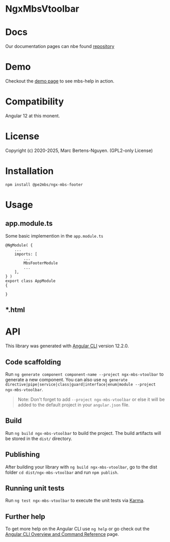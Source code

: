 # NgxMbsVtoolbar


# Docs
Our documentation pages can nbe found [repository](https://github.com/pe2mbs/-pe2mbs-ngx-components) 

# Demo
Checkout the [demo page](https://github.com/pe2mbs/-pe2mbs-ngx-components) to see mbs-help in action.

# Compatibility
Angular 12 at this monent. 

# License
Copyright (c) 2020-2025, Marc Bertens-Nguyen. (GPL2-only License)


# Installation

    npm install @pe2mbs/ngx-mbs-footer

# Usage
## app.module.ts
Some basic implemention in the `app.module.ts`

    @NgModule( {
        ...
        imports: [
            ...
            MbsFooterModule
            ...
        ],
    } ) 
    export class AppModule 
    { 

    }

## *.html


# API


This library was generated with [Angular CLI](https://github.com/angular/angular-cli) version 12.2.0.

## Code scaffolding

Run `ng generate component component-name --project ngx-mbs-vtoolbar` to generate a new component. You can also use `ng generate directive|pipe|service|class|guard|interface|enum|module --project ngx-mbs-vtoolbar`.
> Note: Don't forget to add `--project ngx-mbs-vtoolbar` or else it will be added to the default project in your `angular.json` file. 

## Build

Run `ng build ngx-mbs-vtoolbar` to build the project. The build artifacts will be stored in the `dist/` directory.

## Publishing

After building your library with `ng build ngx-mbs-vtoolbar`, go to the dist folder `cd dist/ngx-mbs-vtoolbar` and run `npm publish`.

## Running unit tests

Run `ng test ngx-mbs-vtoolbar` to execute the unit tests via [Karma](https://karma-runner.github.io).

## Further help

To get more help on the Angular CLI use `ng help` or go check out the [Angular CLI Overview and Command Reference](https://angular.io/cli) page.
